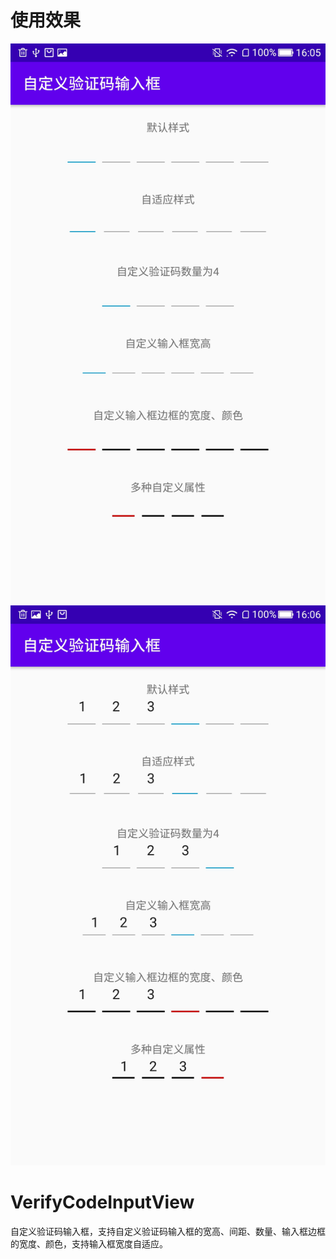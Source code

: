 # 使用效果

![使用效果图——未输入](https://github.com/CharlieJiang/VerifyCodeInputView/blob/main/screenshot/UseCase_not_input.jpg)
![使用效果图——已输入](/screenshot/UseCase_input.jpg)

# VerifyCodeInputView

自定义验证码输入框，支持自定义验证码输入框的宽高、间距、数量、输入框边框的宽度、颜色，支持输入框宽度自适应。

